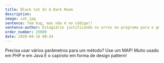 ```yaml
---
title: Black Cat In A Dark Room
description: 
image: cat.jpg
sentence: Tem bug, mas não é no código!!
sentence-author: Estagiário justificando os erros no programa para o gerente
order_number: 25000
date: 2020-04-16 00:24
---
```

Precisa usar vários parâmetros para um método?
Use um MAP!
Muito usado em PHP e em Java
É o capiroto em forma de design pattern!
